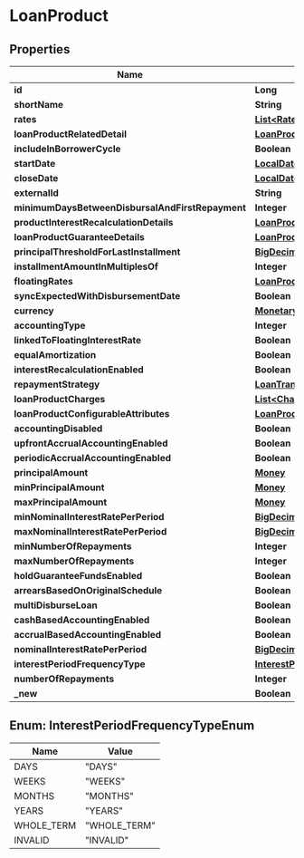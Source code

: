

# LoanProduct

## Properties

Name | Type | Description | Notes
------------ | ------------- | ------------- | -------------
**id** | **Long** |  |  [optional]
**shortName** | **String** |  |  [optional]
**rates** | [**List&lt;Rate&gt;**](Rate.md) |  |  [optional]
**loanProductRelatedDetail** | [**LoanProductRelatedDetail**](LoanProductRelatedDetail.md) |  |  [optional]
**includeInBorrowerCycle** | **Boolean** |  |  [optional]
**startDate** | [**LocalDate**](LocalDate.md) |  |  [optional]
**closeDate** | [**LocalDate**](LocalDate.md) |  |  [optional]
**externalId** | **String** |  |  [optional]
**minimumDaysBetweenDisbursalAndFirstRepayment** | **Integer** |  |  [optional]
**productInterestRecalculationDetails** | [**LoanProductInterestRecalculationDetails**](LoanProductInterestRecalculationDetails.md) |  |  [optional]
**loanProductGuaranteeDetails** | [**LoanProductGuaranteeDetails**](LoanProductGuaranteeDetails.md) |  |  [optional]
**principalThresholdForLastInstallment** | [**BigDecimal**](BigDecimal.md) |  |  [optional]
**installmentAmountInMultiplesOf** | **Integer** |  |  [optional]
**floatingRates** | [**LoanProductFloatingRates**](LoanProductFloatingRates.md) |  |  [optional]
**syncExpectedWithDisbursementDate** | **Boolean** |  |  [optional]
**currency** | [**MonetaryCurrency**](MonetaryCurrency.md) |  |  [optional]
**accountingType** | **Integer** |  |  [optional]
**linkedToFloatingInterestRate** | **Boolean** |  |  [optional]
**equalAmortization** | **Boolean** |  |  [optional]
**interestRecalculationEnabled** | **Boolean** |  |  [optional]
**repaymentStrategy** | [**LoanTransactionProcessingStrategy**](LoanTransactionProcessingStrategy.md) |  |  [optional]
**loanProductCharges** | [**List&lt;Charge&gt;**](Charge.md) |  |  [optional]
**loanProductConfigurableAttributes** | [**LoanProductConfigurableAttributes**](LoanProductConfigurableAttributes.md) |  |  [optional]
**accountingDisabled** | **Boolean** |  |  [optional]
**upfrontAccrualAccountingEnabled** | **Boolean** |  |  [optional]
**periodicAccrualAccountingEnabled** | **Boolean** |  |  [optional]
**principalAmount** | [**Money**](Money.md) |  |  [optional]
**minPrincipalAmount** | [**Money**](Money.md) |  |  [optional]
**maxPrincipalAmount** | [**Money**](Money.md) |  |  [optional]
**minNominalInterestRatePerPeriod** | [**BigDecimal**](BigDecimal.md) |  |  [optional]
**maxNominalInterestRatePerPeriod** | [**BigDecimal**](BigDecimal.md) |  |  [optional]
**minNumberOfRepayments** | **Integer** |  |  [optional]
**maxNumberOfRepayments** | **Integer** |  |  [optional]
**holdGuaranteeFundsEnabled** | **Boolean** |  |  [optional]
**arrearsBasedOnOriginalSchedule** | **Boolean** |  |  [optional]
**multiDisburseLoan** | **Boolean** |  |  [optional]
**cashBasedAccountingEnabled** | **Boolean** |  |  [optional]
**accrualBasedAccountingEnabled** | **Boolean** |  |  [optional]
**nominalInterestRatePerPeriod** | [**BigDecimal**](BigDecimal.md) |  |  [optional]
**interestPeriodFrequencyType** | [**InterestPeriodFrequencyTypeEnum**](#InterestPeriodFrequencyTypeEnum) |  |  [optional]
**numberOfRepayments** | **Integer** |  |  [optional]
**_new** | **Boolean** |  |  [optional]



## Enum: InterestPeriodFrequencyTypeEnum

Name | Value
---- | -----
DAYS | &quot;DAYS&quot;
WEEKS | &quot;WEEKS&quot;
MONTHS | &quot;MONTHS&quot;
YEARS | &quot;YEARS&quot;
WHOLE_TERM | &quot;WHOLE_TERM&quot;
INVALID | &quot;INVALID&quot;



